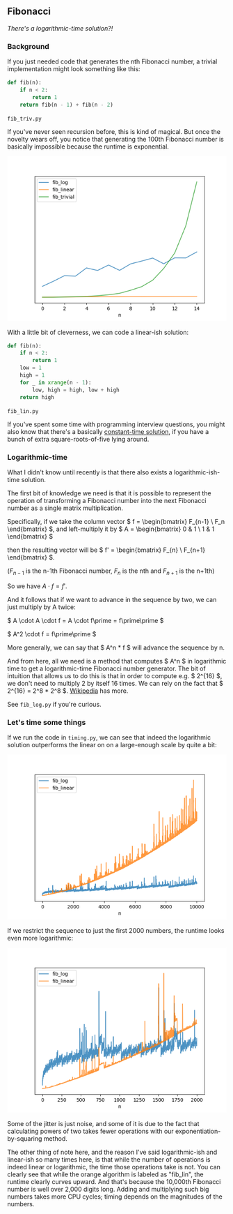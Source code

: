 Fibonacci
---------

_There's a logarithmic-time solution?!_


### Background

If you just needed code that generates the nth Fibonacci number, a trivial
implementation might look something like this:

```python
def fib(n):
    if n < 2:
        return 1
    return fib(n - 1) + fib(n - 2)
```
`fib_triv.py`

If you've never seen recursion before, this is kind of magical.  But once the
novelty wears off, you notice that generating the 100th Fibonacci number is
basically impossible because the runtime is exponential.

![exponential runtime graph](plot_trivial_timing.png)

With a little bit of cleverness, we can code a linear-ish solution:

```python
def fib(n):
    if n < 2:
        return 1
    low = 1
    high = 1
    for _ in xrange(n - 1):
        low, high = high, low + high
    return high
```
`fib_lin.py`

If you've spent some time with programming interview questions, you might also
know that there's a basically [constant-time solution](https://en.wikipedia.org/wiki/Fibonacci_number#Closed-form_expression),
if you have a bunch of extra square-roots-of-five lying around.


### Logarithmic-time

What I didn't know until recently is that there also exists a
logarithmic-ish-time solution.

The first bit of knowledge we need is that it is possible to represent the
operation of transforming a Fibonacci number into the next Fibonacci number
as a single matrix multiplication.

Specifically, if we take the column vector
$ f = \begin{bmatrix}
    F_{n-1} \\
    F_n
   \end{bmatrix}
$, and left-multiply it by
$
A = \begin{bmatrix}
    0 & 1 \\
    1 & 1
\end{bmatrix}
$

then the resulting vector will be
$ f' = \begin{bmatrix}
    F_{n} \\
    F_{n+1}
   \end{bmatrix}
$.

($F_{n-1}$ is the n-1th Fibonacci number, $F_n$ is the nth and $F_{n+1}$ is the
n+1th)

So we have $A \cdot f = f\prime$.

And it follows that if we want to advance in the sequence by two, we can just
multiply by A twice:

$ A \cdot A \cdot f = A \cdot f\prime = f\prime\prime $

$ A^2 \cdot f = f\prime\prime $

More generally, we can say that $ A^n * f $ will advance the sequence by n.

And from here, all we need is a method that computes $ A^n $ in logarithmic
time to get a logarithmic-time Fibonacci number generator.  The bit of
intuition that allows us to do this is that in order to compute e.g. $ 2^{16}
$, we don't need to multiply 2 by itself 16 times.  We can rely on the fact
that $ 2^{16} = 2^8 * 2^8 $.
[Wikipedia](https://en.wikipedia.org/wiki/Exponentiation_by_squaring) has more.

See `fib_log.py` if you're curious.


### Let's time some things

If we run the code in `timing.py`, we can see that indeed the logarithmic
solution outperforms the linear on on a large-enough scale by quite a bit:

![exponential runtime graph](plot_linear_log_10k.png)


If we restrict the sequence to just the first 2000 numbers, the runtime looks
even more logarithmic:

![exponential runtime graph](plot_linear_log_2k.png)

Some of the jitter is just noise, and some of it is due to the fact that
calculating powers of two takes fewer operations with our
exponentiation-by-squaring method.

The other thing of note here, and the reason I've said logarithmic-ish and
linear-ish so many times here, is that while the number of operations is indeed
linear or logarithmic, the time those operations take is not.  You can clearly
see that while the orange algorithm is labeled as "fib_lin", the runtime
clearly curves upward.  And that's because the 10,000th Fibonacci number is
well over 2,000 digits long.  Adding and multiplying such big numbers takes
more CPU cycles; timing depends on the magnitudes of the numbers.
